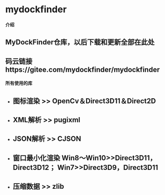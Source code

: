 # mydockfinder

#### **介绍**

## MyDockFinder仓库，以后下载和更新全部在此处 
## 码云链接https://gitee.com/mydockfinder/mydockfinder 

#### **所有使用的库**

* ## 图标渲染 >> OpenCv＆Direct3D11＆Direct2D
* ## XML解析 >> pugixml
* ## JSON解析 >> CJSON
* ## 窗口最小化渲染  Win8〜Win10>>Direct3D11，Direct3D12； Win7>>Direct3D9，Direct3D11
* ## 压缩数据 >> zlib
